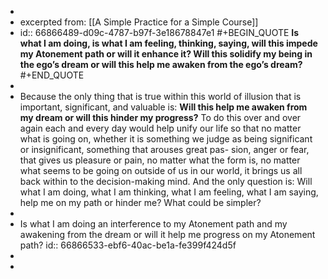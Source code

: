 -
- excerpted from: [[A Simple Practice for a Simple Course]]
- id:: 66866489-d09c-4787-b97f-3e18678847e1
  #+BEGIN_QUOTE
  **Is what I am doing, is what I am feeling, thinking, saying, will this impede my Atonement path or will it enhance it? Will this solidify my being in the ego’s dream or will this help me awaken from the ego’s dream?**
  #+END_QUOTE
-
- Because the only thing that is true within this world of illusion that is important, significant, and valuable is: **Will this help me awaken from my dream or will this hinder my progress?** To do this over and over again each and every day would help unify our life so that no matter what is going on, whether it is something we judge as being significant or insignificant, something that arouses great pas- sion, anger or fear, that gives us pleasure or pain, no matter what the form is, no matter what seems to be going on outside of us in our world, it brings us all back within to the decision-making mind. And the only question is: Will what I am doing, what I am thinking, what I am feeling, what I am saying, help me on my path or hinder me? What could be simpler?
-
- Is what I am doing an interference to my Atonement path and my awakening from the dream or will it help me progress on my Atonement path?
  id:: 66866533-ebf6-40ac-be1a-fe399f424d5f
-
-